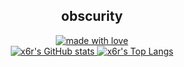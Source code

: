 <h2 align="center">obscurity</h2>
<a href="https://github.com/x6r">
  <div align="center">
    <img src="https://img.shields.io/badge/made%20with-love-pink?style=for-the-badge&color=a57562&logo=Spreadshirt&logoColor=white" alt="made with love">
  </div>
</a>

<div align="center">
  <a href="https://github.com/x6r">
    <img src="https://github-readme-stats.vercel.app/api?username=x6r&count_private=true&hide_border=true&icon_color=a57562&bg_color=262626&text_color=f8f8f0&show_icons=true&hide_rank=true&hide_title=true&include_all_commits=true&border_radius=2" alt = "x6r's GitHub stats" />
  </a>
  <a href="https://github.com/x6r">
    <img src="https://github-readme-stats.vercel.app/api/top-langs/?username=x6r&hide_border=true&title_color=a57562&layout=compact&bg_color=262626&text_color=f8f8f0&exclude_repo=x6r.github.io,lambda&langs_count=6&border_radius=2" alt = "x6r's Top Langs" />
  </a>
</div>
